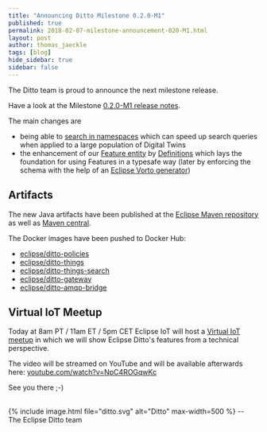 ```yaml
---
title: "Announcing Ditto Milestone 0.2.0-M1"
published: true
permalink: 2018-02-07-milestone-announcement-020-M1.html
layout: post
author: thomas_jaeckle
tags: [blog]
hide_sidebar: true
sidebar: false
---
```


The Ditto team is proud to announce the next milestone release.


Have a look at the Milestone [0.2.0-M1 release notes](release_notes_020-M1.html). 

The main changes are
* being able to [search in namespaces](httpapi-search.html#query-parameters) which can speed up search queries when applied
  to a large population of Digital Twins
* the enhancement of our [Feature entity](basic-feature.html) by [Definitions](basic-feature.html#feature-definition)
  which lays the foundation for using Features in a typesafe way (later by enforcing the schema with the help of an
  [Eclipse Vorto generator](https://github.com/eclipse/vorto/tree/development/generators/org.eclipse.vorto.codegen.ditto))


## Artifacts

The new Java artifacts have been published at the [Eclipse Maven repository](https://repo.eclipse.org/content/repositories/ditto/)
as well as [Maven central](https://repo1.maven.org/maven2/org/eclipse/ditto/).

The Docker images have been pushed to Docker Hub:
* [eclipse/ditto-policies](https://hub.docker.com/r/eclipse/ditto-policies/)
* [eclipse/ditto-things](https://hub.docker.com/r/eclipse/ditto-things/)
* [eclipse/ditto-things-search](https://hub.docker.com/r/eclipse/ditto-things-search/)
* [eclipse/ditto-gateway](https://hub.docker.com/r/eclipse/ditto-gateway/)
* [eclipse/ditto-amqp-bridge](https://hub.docker.com/r/eclipse/ditto-amqp-bridge/)


## Virtual IoT Meetup

Today at 8am PT / 11am ET / 5pm CET Eclipse IoT will host a [Virtual IoT meetup](https://www.meetup.com/Virtual-IoT/events/247048104/)
in which we will show Eclipse Ditto's features from a technical perspective.

The video will be streamed on YouTube and will be available afterwards here: [youtube.com/watch?v=NpC4ROGqwKc](https://www.youtube.com/watch?v=NpC4ROGqwKc)

See you there ;-)

<br/>
{% include image.html file="ditto.svg" alt="Ditto" max-width=500 %}
--<br/>
The Eclipse Ditto team

